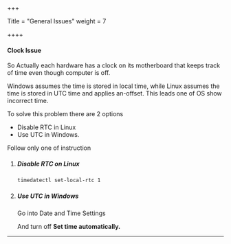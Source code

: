 +++

Title = "General Issues"
weight = 7

++++

#### Clock Issue

So Actually each hardware has a clock on its motherboard that keeps track of time even though computer is off.

Windows assumes the time is stored in local time, while Linux assumes the time is stored in UTC time and applies an-offset. This leads one of OS show incorrect time.

To solve this problem there are 2 options

- Disable RTC in Linux
- Use UTC in Windows.

Follow only one of instruction

1. ##### Disable RTC on Linux

   ````bash
   timedatectl set-local-rtc 1
   ````

2. ##### Use UTC in Windows

   Go into Date and Time Settings

   And turn off **Set time automatically.**

<hr>



